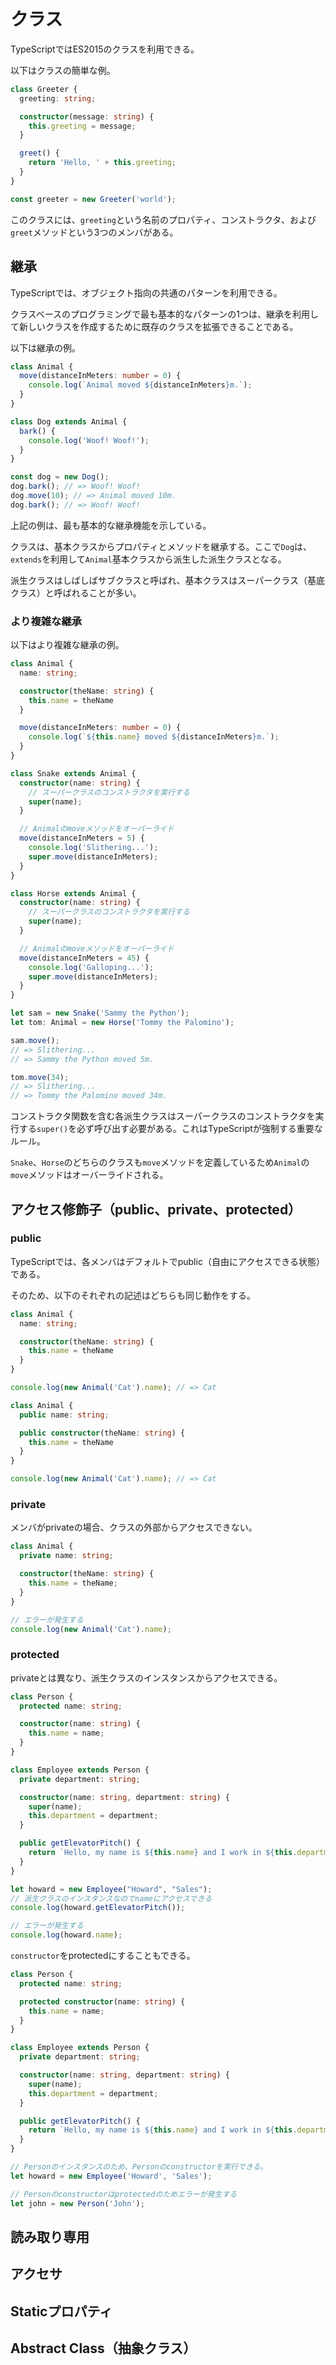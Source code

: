 # クラス
TypeScriptではES2015のクラスを利用できる。

以下はクラスの簡単な例。

```ts
class Greeter {
  greeting: string;

  constructor(message: string) {
    this.greeting = message;
  }

  greet() {
    return 'Hello, ' + this.greeting;
  }
}

const greeter = new Greeter('world');
```

このクラスには、`greeting`という名前のプロパティ、コンストラクタ、および`greet`メソッドという3つのメンバがある。

## 継承
TypeScriptでは、オブジェクト指向の共通のパターンを利用できる。

クラスベースのプログラミングで最も基本的なパターンの1つは、継承を利用して新しいクラスを作成するために既存のクラスを拡張できることである。

以下は継承の例。

```ts
class Animal {
  move(distanceInMeters: number = 0) {
    console.log(`Animal moved ${distanceInMeters}m.`);
  }
}

class Dog extends Animal {
  bark() {
    console.log('Woof! Woof!');
  }
}

const dog = new Dog();
dog.bark(); // => Woof! Woof!
dog.move(10); // => Animal moved 10m.
dog.bark(); // => Woof! Woof!
```

上記の例は、最も基本的な継承機能を示している。

クラスは、基本クラスからプロパティとメソッドを継承する。ここで`Dog`は、`extends`を利用して`Animal`基本クラスから派生した派生クラスとなる。

派生クラスはしばしばサブクラスと呼ばれ、基本クラスはスーパークラス（基底クラス）と呼ばれることが多い。

### より複雑な継承

以下はより複雑な継承の例。

```ts
class Animal {
  name: string;

  constructor(theName: string) {
    this.name = theName
  }

  move(distanceInMeters: number = 0) {
    console.log(`${this.name} moved ${distanceInMeters}m.`);
  }
}

class Snake extends Animal {
  constructor(name: string) {
    // スーパークラスのコンストラクタを実行する
    super(name);
  }

  // Animalのmoveメソッドをオーバーライド
  move(distanceInMeters = 5) {
    console.log('Slithering...');
    super.move(distanceInMeters);
  }
}

class Horse extends Animal {
  constructor(name: string) {
    // スーパークラスのコンストラクタを実行する
    super(name);
  }

  // Animalのmoveメソッドをオーバーライド
  move(distanceInMeters = 45) {
    console.log('Galloping...');
    super.move(distanceInMeters);
  }
}

let sam = new Snake('Sammy the Python');
let tom: Animal = new Horse('Tommy the Palomino');

sam.move();
// => Slithering...
// => Sammy the Python moved 5m.

tom.move(34);
// => Slithering...
// => Tommy the Palomino moved 34m.
```

コンストラクタ関数を含む各派生クラスはスーパークラスのコンストラクタを実行する`super()`を必ず呼び出す必要がある。これはTypeScriptが強制する重要なルール。

`Snake`、`Horse`のどちらのクラスも`move`メソッドを定義しているため`Animal`の`move`メソッドはオーバーライドされる。

## アクセス修飾子（public、private、protected）

### public
TypeScriptでは、各メンバはデフォルトでpublic（自由にアクセスできる状態）である。

そのため、以下のそれぞれの記述はどちらも同じ動作をする。

```ts
class Animal {
  name: string;

  constructor(theName: string) {
    this.name = theName
  }
}

console.log(new Animal('Cat').name); // => Cat
```

```ts
class Animal {
  public name: string;

  public constructor(theName: string) {
    this.name = theName
  }
}

console.log(new Animal('Cat').name); // => Cat
```

### private
メンバがprivateの場合、クラスの外部からアクセスできない。

```ts
class Animal {
  private name: string;

  constructor(theName: string) {
    this.name = theName;
  }
}

// エラーが発生する
console.log(new Animal('Cat').name);
```

### protected
privateとは異なり、派生クラスのインスタンスからアクセスできる。

```ts
class Person {
  protected name: string;

  constructor(name: string) {
    this.name = name;
  }
}

class Employee extends Person {
  private department: string;

  constructor(name: string, department: string) {
    super(name);
    this.department = department;
  }

  public getElevatorPitch() {
    return `Hello, my name is ${this.name} and I work in ${this.department}.`;
  }
}

let howard = new Employee("Howard", "Sales");
// 派生クラスのインスタンスなのでnameにアクセスできる
console.log(howard.getElevatorPitch());

// エラーが発生する
console.log(howard.name);
```

`constructor`をprotectedにすることもできる。

```ts
class Person {
  protected name: string;

  protected constructor(name: string) {
    this.name = name;
  }
}

class Employee extends Person {
  private department: string;

  constructor(name: string, department: string) {
    super(name);
    this.department = department;
  }

  public getElevatorPitch() {
    return `Hello, my name is ${this.name} and I work in ${this.department}.`;
  }
}

// Personのインスタンスのため、Personのconstructorを実行できる。
let howard = new Employee('Howard', 'Sales');

// Personのconstructorはprotectedのためエラーが発生する
let john = new Person('John');
```

## 読み取り専用

## アクセサ

## Staticプロパティ

## Abstract Class（抽象クラス）

